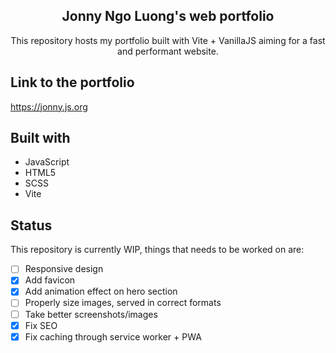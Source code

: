 <h2 align="center">Jonny Ngo Luong's web portfolio</h2>
<p align="center">This repository hosts my portfolio built with Vite + VanillaJS aiming for a fast and performant website.</p>

## Link to the portfolio

https://jonny.js.org

## Built with

- JavaScript
- HTML5
- SCSS
- Vite

## Status

This repository is currently WIP, things that needs to be worked on are:

- [ ] Responsive design
- [x] Add favicon
- [x] Add animation effect on hero section
- [ ] Properly size images, served in correct formats
- [ ] Take better screenshots/images
- [x] Fix SEO
- [x] Fix caching through service worker + PWA
